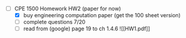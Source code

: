 - [ ] CPE 1500 Homework HW2 (paper for now) 
	- [x] buy engineering computation paper (get the 100 sheet version)
	- [ ] complete questions 7/20
	- [ ] read from (google) page 19 to ch 1.4.6
![[HW1.pdf]]